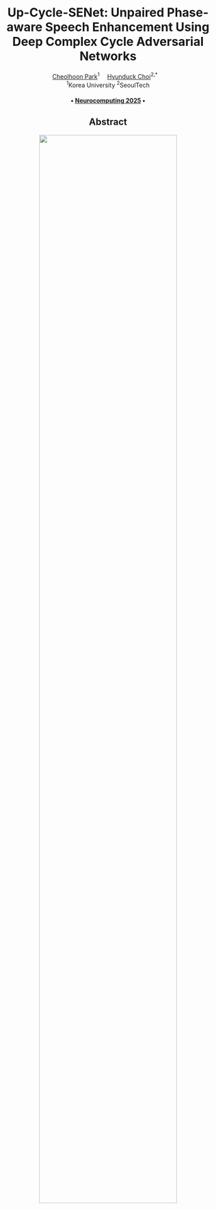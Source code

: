 <div align="center">
  
<h1>Up-Cycle-SENet: Unpaired Phase-aware Speech Enhancement Using Deep Complex Cycle Adversarial Networks</h1>

<div>
    <a href='https://scholar.google.com/citations?user=5C9TeqgAAAAJ&hl=ko&oi=sra' target='_blank'>Cheolhoon Park</a><sup>1</sup>&emsp;
    <a href='https://scholar.google.com/citations?user=SIfp2fUAAAAJ&hl=ko&oi=sra' target='_blank'>Hyunduck Choi</a><sup>2,*</sup>&emsp;
</div>
<div>
    <sup>1</sup>Korea University <sup>2</sup>SeoulTech
</div>


<div>
    <h4 align="center">
        • <a href="https://www.sciencedirect.com/science/article/pii/S0925231225000372?via%3Dihub" target='_blank'>Neurocomputing 2025</a> •
    </h4>
</div>

## Abstract

<div style="text-align:center">
<img src="assets/teaser.png"  width="80%" height="80%">
</div>

</div>
